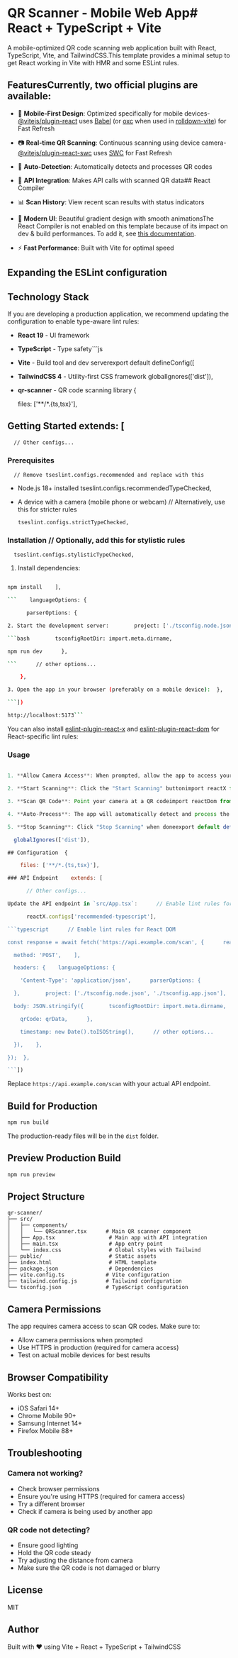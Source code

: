 # QR Scanner - Mobile Web App# React + TypeScript + Vite

A mobile-optimized QR code scanning web application built with React, TypeScript, Vite, and TailwindCSS.This template provides a minimal setup to get React working in Vite with HMR and some ESLint rules.

## FeaturesCurrently, two official plugins are available:

- 📱 **Mobile-First Design**: Optimized specifically for mobile devices- [@vitejs/plugin-react](https://github.com/vitejs/vite-plugin-react/blob/main/packages/plugin-react) uses [Babel](https://babeljs.io/) (or [oxc](https://oxc.rs) when used in [rolldown-vite](https://vite.dev/guide/rolldown)) for Fast Refresh

- 📷 **Real-time QR Scanning**: Continuous scanning using device camera- [@vitejs/plugin-react-swc](https://github.com/vitejs/vite-plugin-react/blob/main/packages/plugin-react-swc) uses [SWC](https://swc.rs/) for Fast Refresh

- 🎯 **Auto-Detection**: Automatically detects and processes QR codes

- 🔄 **API Integration**: Makes API calls with scanned QR data## React Compiler

- 📊 **Scan History**: View recent scan results with status indicators

- 🎨 **Modern UI**: Beautiful gradient design with smooth animationsThe React Compiler is not enabled on this template because of its impact on dev & build performances. To add it, see [this documentation](https://react.dev/learn/react-compiler/installation).

- ⚡ **Fast Performance**: Built with Vite for optimal speed

## Expanding the ESLint configuration

## Technology Stack

If you are developing a production application, we recommend updating the configuration to enable type-aware lint rules:

- **React 19** - UI framework

- **TypeScript** - Type safety```js

- **Vite** - Build tool and dev serverexport default defineConfig([

- **TailwindCSS 4** - Utility-first CSS framework globalIgnores(['dist']),

- **qr-scanner** - QR code scanning library {

  files: ['**/*.{ts,tsx}'],

## Getting Started extends: [

      // Other configs...

### Prerequisites

      // Remove tseslint.configs.recommended and replace with this

- Node.js 18+ installed tseslint.configs.recommendedTypeChecked,

- A device with a camera (mobile phone or webcam) // Alternatively, use this for stricter rules

      tseslint.configs.strictTypeChecked,

### Installation // Optionally, add this for stylistic rules

      tseslint.configs.stylisticTypeChecked,

1. Install dependencies:

````bash // Other configs...

npm install    ],

```    languageOptions: {

      parserOptions: {

2. Start the development server:        project: ['./tsconfig.node.json', './tsconfig.app.json'],

```bash        tsconfigRootDir: import.meta.dirname,

npm run dev      },

```      // other options...

    },

3. Open the app in your browser (preferably on a mobile device):  },

```])

http://localhost:5173```

````

You can also install [eslint-plugin-react-x](https://github.com/Rel1cx/eslint-react/tree/main/packages/plugins/eslint-plugin-react-x) and [eslint-plugin-react-dom](https://github.com/Rel1cx/eslint-react/tree/main/packages/plugins/eslint-plugin-react-dom) for React-specific lint rules:

### Usage

````js

1. **Allow Camera Access**: When prompted, allow the app to access your camera// eslint.config.js

2. **Start Scanning**: Click the "Start Scanning" buttonimport reactX from 'eslint-plugin-react-x'

3. **Scan QR Code**: Point your camera at a QR codeimport reactDom from 'eslint-plugin-react-dom'

4. **Auto-Process**: The app will automatically detect and process the QR code

5. **Stop Scanning**: Click "Stop Scanning" when doneexport default defineConfig([

  globalIgnores(['dist']),

## Configuration  {

    files: ['**/*.{ts,tsx}'],

### API Endpoint    extends: [

      // Other configs...

Update the API endpoint in `src/App.tsx`:      // Enable lint rules for React

      reactX.configs['recommended-typescript'],

```typescript      // Enable lint rules for React DOM

const response = await fetch('https://api.example.com/scan', {      reactDom.configs.recommended,

  method: 'POST',    ],

  headers: {    languageOptions: {

    'Content-Type': 'application/json',      parserOptions: {

  },        project: ['./tsconfig.node.json', './tsconfig.app.json'],

  body: JSON.stringify({        tsconfigRootDir: import.meta.dirname,

    qrCode: qrData,      },

    timestamp: new Date().toISOString(),      // other options...

  }),    },

});  },

```])

````

Replace `https://api.example.com/scan` with your actual API endpoint.

## Build for Production

```bash
npm run build
```

The production-ready files will be in the `dist` folder.

## Preview Production Build

```bash
npm run preview
```

## Project Structure

```
qr-scanner/
├── src/
│   ├── components/
│   │   └── QRScanner.tsx      # Main QR scanner component
│   ├── App.tsx                 # Main app with API integration
│   ├── main.tsx                # App entry point
│   └── index.css               # Global styles with Tailwind
├── public/                     # Static assets
├── index.html                  # HTML template
├── package.json                # Dependencies
├── vite.config.ts             # Vite configuration
├── tailwind.config.js         # Tailwind configuration
└── tsconfig.json              # TypeScript configuration
```

## Camera Permissions

The app requires camera access to scan QR codes. Make sure to:

- Allow camera permissions when prompted
- Use HTTPS in production (required for camera access)
- Test on actual mobile devices for best results

## Browser Compatibility

Works best on:

- iOS Safari 14+
- Chrome Mobile 90+
- Samsung Internet 14+
- Firefox Mobile 88+

## Troubleshooting

### Camera not working?

- Check browser permissions
- Ensure you're using HTTPS (required for camera access)
- Try a different browser
- Check if camera is being used by another app

### QR code not detecting?

- Ensure good lighting
- Hold the QR code steady
- Try adjusting the distance from camera
- Make sure the QR code is not damaged or blurry

## License

MIT

## Author

Built with ❤️ using Vite + React + TypeScript + TailwindCSS
